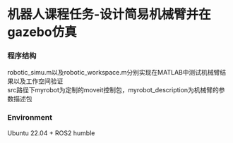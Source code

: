 # 机器人课程任务-设计简易机械臂并在gazebo仿真  
### 程序结构
robotic_simu.m以及robotic_workspace.m分别实现在MATLAB中测试机械臂结果以及工作空间验证  
src路径下myrobot为定制的moveit控制包，myrobot_description为机械臂的参数描述包
### Environment
Ubuntu 22.04 + ROS2 humble

